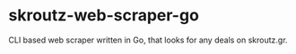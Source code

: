 # skroutz-web-scraper-go
 CLI based web scraper written in Go, that looks for any deals on skroutz.gr.
